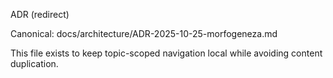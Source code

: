 ADR (redirect)

Canonical: docs/architecture/ADR-2025-10-25-morfogeneza.md

This file exists to keep topic-scoped navigation local while avoiding content duplication.
